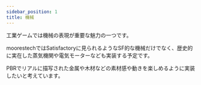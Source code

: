 ```yaml
---
sidebar_position: 1
title: 機械
---
```


工業ゲームでは機械の表現が重要な魅力の一つです。

moorestechではSatisfactoryに見られるようなSF的な機械だけでなく、歴史的に実在した蒸気機関や電気モーターなども実装する予定です。

PBRでリアルに描写された金属や木材などの素材感や動きを楽しめるように実装したいと考えています。